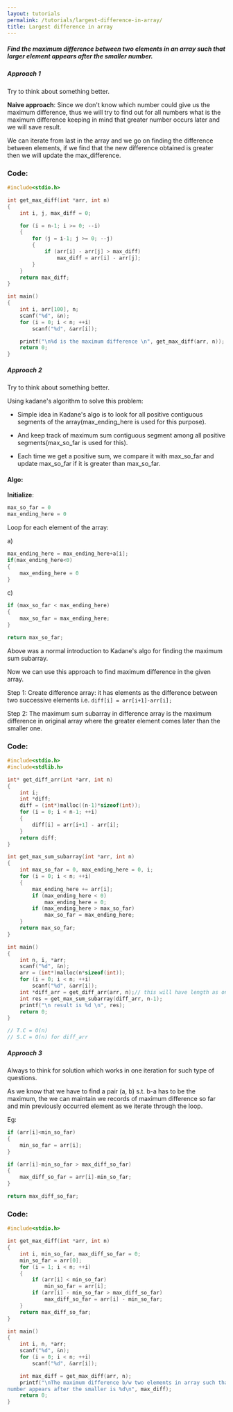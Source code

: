 ```yaml
---
layout: tutorials
permalink: /tutorials/largest-difference-in-array/
title: Largest difference in array
---
```


<div class="note info">
  <h5>Find the maximum difference between two elements in an array such that larger element appears after the smaller number.</h5>
  <p></p>
</div>


<div class="note unreleased">
  <h5>Approach 1</h5>
  <p>
    Try to think about something better.
  </p>
</div>

**Naive approach**: Since we don't know which number could give us the maximum difference, thus we will try to find out for all numbers what is the maximum difference keeping in mind that greater number occurs later and we will save result.

We can iterate from last in the array and we go on finding the difference between elements, if we find that the new difference obtained is greater then we will update the max_difference.


### Code:


```c
#include<stdio.h>

int get_max_diff(int *arr, int n)
{
    int i, j, max_diff = 0;

    for (i = n-1; i >= 0; --i)
    {
        for (j = i-1; j >= 0; --j)
        {
            if (arr[i] - arr[j] > max_diff)
                max_diff = arr[i] - arr[j];
        }
    }
    return max_diff;
}

int main()
{
    int i, arr[100], n;
    scanf("%d", &n);
    for (i = 0; i < n; ++i)
        scanf("%d", &arr[i]);

    printf("\n%d is the maximum difference \n", get_max_diff(arr, n));
    return 0;
}
```


<div class="note unreleased">
  <h5>Approach 2</h5>
  <p>
    Try to think about something better.
  </p>
</div>

Using kadane's algorithm to solve this problem:

- Simple idea in Kadane's algo is to look for all positive contiguous segments of the array(max_ending_here is used for this purpose).

- And keep track of maximum sum contiguous segment among all positive segments(max_so_far is used for this).

- Each time we get a positive sum, we compare it with max_so_far and update max_so_far if it is greater than max_so_far.


#### Algo:

**Initialize**:
```c
max_so_far = 0
max_ending_here = 0
```
Loop for each element of the array:

a)
```c
max_ending_here = max_ending_here+a[i];
if(max_ending_here<0) 
{
	max_ending_here = 0
}
```

c)

```c
if (max_so_far < max_ending_here)
{
	max_so_far = max_ending_here;
}

return max_so_far;
```
Above was a normal introduction to Kadane's algo for finding the maximum sum subarray.

Now we can use this approach to find maximum difference in the given array.

Step 1: Create difference array: it has elements as the difference between two successive elements i.e. `diff[i] = arr[i+1]-arr[i];`

Step 2: The maximum sum subarray in difference array is the maximum difference in original array where the greater element comes later than the smaller one.


### Code:


```c
#include<stdio.h>
#include<stdlib.h>

int* get_diff_arr(int *arr, int n)
{
    int i;
    int *diff;
    diff = (int*)malloc((n-1)*sizeof(int));
    for (i = 0; i < n-1; ++i)
    {
        diff[i] = arr[i+1] - arr[i];
    }
    return diff;
}

int get_max_sum_subarray(int *arr, int n)
{
    int max_so_far = 0, max_ending_here = 0, i;
    for (i = 0; i < n; ++i)
    {
        max_ending_here += arr[i];
        if (max_ending_here < 0)
            max_ending_here = 0;
        if (max_ending_here > max_so_far)
            max_so_far = max_ending_here;
    }
    return max_so_far;
}

int main()
{
    int n, i, *arr;
    scanf("%d", &n);
    arr = (int*)malloc(n*sizeof(int));
    for (i = 0; i < n; ++i)
        scanf("%d", &arr[i]);
    int *diff_arr = get_diff_arr(arr, n);// this will have length as one less than the original array.
    int res = get_max_sum_subarray(diff_arr, n-1);
    printf("\n result is %d \n", res);
    return 0;
}

// T.C = O(n)
// S.C = O(n) for diff_arr
```


<div class="note unreleased">
  <h5>Approach 3</h5>
  <p>
    Always to think for solution which works in one iteration for such type of questions.
  </p>
</div>

As we know that we have to find a pair (a, b) s.t. b-a has to be the maximum, the we can maintain we records of maximum difference so far and min previously occurred element as we iterate through the loop.

Eg:

```c
if (arr[i]<min_so_far) 
{
	min_so_far = arr[i];
}

if (arr[i]-min_so_far > max_diff_so_far) 
{
	max_diff_so_far = arr[i]-min_so_far;
}

return max_diff_so_far;
```

### Code:


```c
#include<stdio.h>

int get_max_diff(int *arr, int n)
{
    int i, min_so_far, max_diff_so_far = 0;
    min_so_far = arr[0];
    for (i = 1; i < n; ++i)
    {
        if (arr[i] < min_so_far)
            min_so_far = arr[i];
        if (arr[i] - min_so_far > max_diff_so_far)
            max_diff_so_far = arr[i] - min_so_far;
    }
    return max_diff_so_far;
}

int main()
{
    int i, n, *arr;
    scanf("%d", &n);
    for (i = 0; i < n; ++i)
        scanf("%d", &arr[i]);

    int max_diff = get_max_diff(arr, n);
    printf("\nThe maximum difference b/w two elements in array such that larger\
number appears after the smaller is %d\n", max_diff);
    return 0;
}
```


